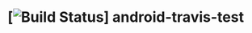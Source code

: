 [![Build Status](https://travis-ci.org/ijsonlin/android-travis-test.svg?branch=master)]
android-travis-test
===================
